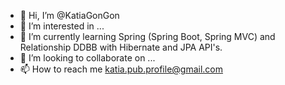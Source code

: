 - 👋 Hi, I’m @KatiaGonGon
- 👀 I’m interested in ...
- 🌱 I’m currently learning Spring (Spring Boot, Spring MVC) and Relationship DDBB with Hibernate and JPA API's.
- 💞️ I’m looking to collaborate on ...
- 📫 How to reach me katia.pub.profile@gmail.com

<!---
KatiaGonGon/KatiaGonGon is a ✨ special ✨ repository because its `README.md` (this file) appears on your GitHub profile.
You can click the Preview link to take a look at your changes.
--->
